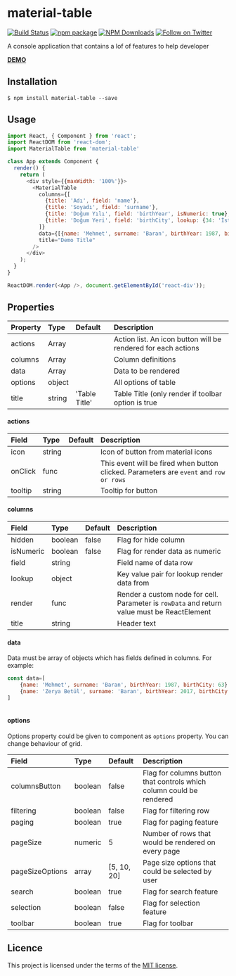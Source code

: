 # material-table

[![Build Status](https://travis-ci.org/mbrn/material-table.svg?branch=master)](https://travis-ci.org/mbrn/material-table)
[![npm package](https://img.shields.io/npm/v/material-table/latest.svg)](https://www.npmjs.com/package/material-table)
[![NPM Downloads](https://img.shields.io/npm/dm/material-table.svg?style=flat)](https://npmcharts.com/compare/material-table?minimal=true)
[![Follow on Twitter](https://img.shields.io/twitter/follow/baranmehmet.svg?label=follow+baranmehmet)](https://twitter.com/baranmehmet)

A console application that contains a lof of features to help developer

[__DEMO__](https://mbrn.github.io/material-table/)

## Installation
    $ npm install material-table --save

## Usage 

```js
import React, { Component } from 'react';
import ReactDOM from 'react-dom';
import MaterialTable from 'material-table'

class App extends Component {
  render() {
    return (
      <div style={{maxWidth: '100%'}}>
        <MaterialTable
          columns={[
            {title: 'Adı', field: 'name'},
            {title: 'Soyadı', field: 'surname'},
            {title: 'Doğum Yılı', field: 'birthYear', isNumeric: true},
            {title: 'Doğum Yeri', field: 'birthCity', lookup: {34: 'İstanbul', 63: 'Şanlıurfa'}}
          ]}
          data={[{name: 'Mehmet', surname: 'Baran', birthYear: 1987, birthCity: 63}]}
          title="Demo Title"
        />
      </div>
    );
  }
}

ReactDOM.render(<App />, document.getElementById('react-div'));
```

## Properties

| Property | Type   | Default           | Description                                                       |
|:---------|:-------|:------------------|:------------------------------------------------------------------|
| actions  | Array  |                   | Action list. An icon button will be rendered for each actions     |
| columns  | Array  |                   | Column definitions                                                |
| data     | Array  |                   | Data to be rendered                                               |
| options  | object |                   | All options of table                                              |
| title    | string | 'Table Title'     | Table Title (only render if toolbar option is true                |

#### actions

| Field     | Type      | Default   | Description                                                                               |    
|:----------|:----------|:----------|:------------------------------------------------------------------------------------------|
| icon      | string    |           | Icon of button from material icons                                                        |
| onClick   | func      |           | This event will be fired when button clicked. Parameters are `event` and `row or rows`    |
| tooltip   | string    |           | Tooltip for button                                                                        |

#### columns

| Field     | Type      | Default   | Description                                                                                   |
|:----------|:----------|:----------|:----------------------------------------------------------------------------------------------|
| hidden    | boolean   | false     | Flag for hide column                                                                          |
| isNumeric | boolean   | false     | Flag for render data as numeric                                                               |
| field     | string    |           | Field name of data row                                                                        |
| lookup    | object    |           | Key value pair for lookup render data from                                                    |
| render    | func      |           | Render a custom node for cell. Parameter is `rowData` and return value must be ReactElement   |
| title     | string    |           | Header text                                                                                   |

#### data

Data must be array of objects which has fields defined in columns. For example: 

```js
const data=[
    {name: 'Mehmet', surname: 'Baran', birthYear: 1987, birthCity: 63},
    {name: 'Zerya Betül', surname: 'Baran', birthYear: 2017, birthCity: 34},    
]
    
```

#### options

Options property could be given to component as `options` property. You can change behaviour of grid.

| Field             | Type      | Default       | Description                                                                       |
|:------------------|:----------|:--------------|:----------------------------------------------------------------------------------|
| columnsButton     | boolean   | false         | Flag for columns button that controls which column could be rendered              |
| filtering         | boolean   | false         | Flag for filtering row                                                            |
| paging            | boolean   | true          | Flag for paging feature                                                           |
| pageSize          | numeric   | 5             | Number of rows that would be rendered on every page                               |
| pageSizeOptions   | array     | [5, 10, 20]   | Page size options that could be selected by user                                  |
| search            | boolean   | true          | Flag for search feature                                                           |
| selection         | boolean   | false         | Flag for selection feature                                                        |
| toolbar           | boolean   | true          | Flag for toolbar                                                                  |

## Licence

This project is licensed under the terms of the [MIT license](/LICENSE).

